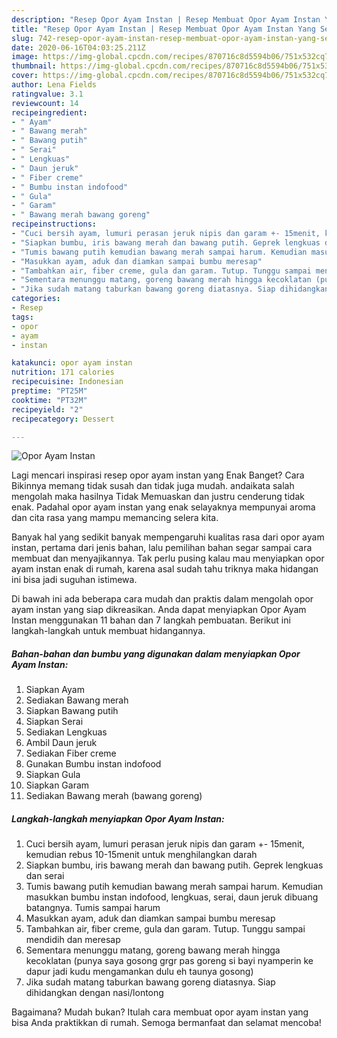 ```yaml
---
description: "Resep Opor Ayam Instan | Resep Membuat Opor Ayam Instan Yang Sedap"
title: "Resep Opor Ayam Instan | Resep Membuat Opor Ayam Instan Yang Sedap"
slug: 742-resep-opor-ayam-instan-resep-membuat-opor-ayam-instan-yang-sedap
date: 2020-06-16T04:03:25.211Z
image: https://img-global.cpcdn.com/recipes/870716c8d5594b06/751x532cq70/opor-ayam-instan-foto-resep-utama.jpg
thumbnail: https://img-global.cpcdn.com/recipes/870716c8d5594b06/751x532cq70/opor-ayam-instan-foto-resep-utama.jpg
cover: https://img-global.cpcdn.com/recipes/870716c8d5594b06/751x532cq70/opor-ayam-instan-foto-resep-utama.jpg
author: Lena Fields
ratingvalue: 3.1
reviewcount: 14
recipeingredient:
- " Ayam"
- " Bawang merah"
- " Bawang putih"
- " Serai"
- " Lengkuas"
- " Daun jeruk"
- " Fiber creme"
- " Bumbu instan indofood"
- " Gula"
- " Garam"
- " Bawang merah bawang goreng"
recipeinstructions:
- "Cuci bersih ayam, lumuri perasan jeruk nipis dan garam +- 15menit, kemudian rebus 10-15menit untuk menghilangkan darah"
- "Siapkan bumbu, iris bawang merah dan bawang putih. Geprek lengkuas dan serai"
- "Tumis bawang putih kemudian bawang merah sampai harum. Kemudian masukkan bumbu instan indofood, lengkuas, serai, daun jeruk dibuang batangnya. Tumis sampai harum"
- "Masukkan ayam, aduk dan diamkan sampai bumbu meresap"
- "Tambahkan air, fiber creme, gula dan garam. Tutup. Tunggu sampai mendidih dan meresap"
- "Sementara menunggu matang, goreng bawang merah hingga kecoklatan (punya saya gosong grgr pas goreng si bayi nyamperin ke dapur jadi kudu mengamankan dulu eh taunya gosong)"
- "Jika sudah matang taburkan bawang goreng diatasnya. Siap dihidangkan dengan nasi/lontong"
categories:
- Resep
tags:
- opor
- ayam
- instan

katakunci: opor ayam instan 
nutrition: 171 calories
recipecuisine: Indonesian
preptime: "PT25M"
cooktime: "PT32M"
recipeyield: "2"
recipecategory: Dessert

---
```



![Opor Ayam Instan](https://img-global.cpcdn.com/recipes/870716c8d5594b06/751x532cq70/opor-ayam-instan-foto-resep-utama.jpg)

Lagi mencari inspirasi resep opor ayam instan yang Enak Banget? Cara Bikinnya memang tidak susah dan tidak juga mudah. andaikata salah mengolah maka hasilnya Tidak Memuaskan dan justru cenderung tidak enak. Padahal opor ayam instan yang enak selayaknya mempunyai aroma dan cita rasa yang mampu memancing selera kita.



Banyak hal yang sedikit banyak mempengaruhi kualitas rasa dari opor ayam instan, pertama dari jenis bahan, lalu pemilihan bahan segar sampai cara membuat dan menyajikannya. Tak perlu pusing kalau mau menyiapkan opor ayam instan enak di rumah, karena asal sudah tahu triknya maka hidangan ini bisa jadi suguhan istimewa.


Di bawah ini ada beberapa cara mudah dan praktis dalam mengolah opor ayam instan yang siap dikreasikan. Anda dapat menyiapkan Opor Ayam Instan menggunakan 11 bahan dan 7 langkah pembuatan. Berikut ini langkah-langkah untuk membuat hidangannya.

<!--inarticleads1-->

##### Bahan-bahan dan bumbu yang digunakan dalam menyiapkan Opor Ayam Instan:

1. Siapkan  Ayam
1. Sediakan  Bawang merah
1. Siapkan  Bawang putih
1. Siapkan  Serai
1. Sediakan  Lengkuas
1. Ambil  Daun jeruk
1. Sediakan  Fiber creme
1. Gunakan  Bumbu instan indofood
1. Siapkan  Gula
1. Siapkan  Garam
1. Sediakan  Bawang merah (bawang goreng)




<!--inarticleads2-->

##### Langkah-langkah menyiapkan Opor Ayam Instan:

1. Cuci bersih ayam, lumuri perasan jeruk nipis dan garam +- 15menit, kemudian rebus 10-15menit untuk menghilangkan darah
1. Siapkan bumbu, iris bawang merah dan bawang putih. Geprek lengkuas dan serai
1. Tumis bawang putih kemudian bawang merah sampai harum. Kemudian masukkan bumbu instan indofood, lengkuas, serai, daun jeruk dibuang batangnya. Tumis sampai harum
1. Masukkan ayam, aduk dan diamkan sampai bumbu meresap
1. Tambahkan air, fiber creme, gula dan garam. Tutup. Tunggu sampai mendidih dan meresap
1. Sementara menunggu matang, goreng bawang merah hingga kecoklatan (punya saya gosong grgr pas goreng si bayi nyamperin ke dapur jadi kudu mengamankan dulu eh taunya gosong)
1. Jika sudah matang taburkan bawang goreng diatasnya. Siap dihidangkan dengan nasi/lontong




Bagaimana? Mudah bukan? Itulah cara membuat opor ayam instan yang bisa Anda praktikkan di rumah. Semoga bermanfaat dan selamat mencoba!
